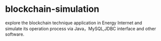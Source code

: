 # blockchain-simulation
explore the blockchain technique application in Energy Internet and simulate its operation process via Java，MySQL,JDBC interface and other software.
